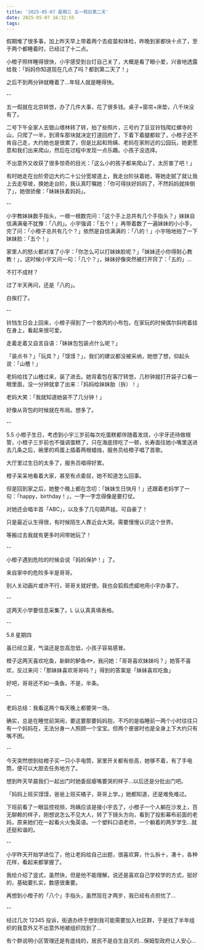 ```yaml
---
title: '2025-05-07 星期三 五一假后第二天'
date: 2025-05-07 16:32:55
tags:
---
```


假期堆了很多事，加上昨天早上带着两个去疫苗和体检，昨晚到家都快十点了，至于两个都睡着时，已经过了十二点。

小橙子照样睡得很快，小宇感受到台灯自己关了，大概是看了眼小爱，兴奋地透露给我：「妈妈你知道现在几点了吗？都到第二天了！」

之后不到两分钟就睡着了...年轻人就是睡得快。

--

五一假就在北京转悠，办了几件大事，花了很多钱。桌子+窗帘+床垫，八千块没有了。

二号下午全家人去银山塔林转了转，拍了些照片，三号约了豆豆铃铛爬红螺寺的山，只爬了一半，到滑车那块就决定打道回府了，下着下着腿都软了，小橙子还不肯自己走，大约她也是很累了，但是比起和玲姨、老妈在家附近的公园玩，她更愿意和我们出来爬山，然后在过程中发现一点乐趣。小孩子没选择。

不出意外又收获了很多惊奇的目光：「这么小的孩子都来爬山了，太厉害了吧！」

有时她走在台阶旁边大约二十公分宽坡道上，我走台阶扶着她，等她走腻了就让我上去走窄坡，换她走台阶，我认真叮嘱她：「你可得扶好妈妈了，不然妈妈就摔倒了」，她很骄傲：「妹妹扶着妈妈」。

--

小宇教妹妹数手指头，一根一根数完问：「这个手上总共有几个手指头？」妹妹自信满满毫不犹豫：「八的」。小宇强调：「五个！」再带着数了一遍妹妹的小小手，完了问：「小橙子总共有几个？」依然是自信满满的：「八的！」小宇啪地拍了一下妹妹脸：「五个！」

家里人的怒火都对准了小宇：「你怎么可以打妹妹脸呢？」「妹妹还小你得耐心教教！」，这时候小宇又问一句：「几个？」，妹妹好像突然被打开窍了：「五的」...

不打不成材？

过了半天再问，还是「八的」。

白挨打了。

--

铃铛生日会上回来，小橙子得到了一个敖丙的小布包，在家玩的时候偶尔斜挎着挂在身上，看起来很可爱。

走着走着又自言自语：「妹妹包包装点什么呢？」

「装点书？」「玩具？」「馍馍？」，我们的建议都没被采纳，她想了想，仰起头说：「山楂！」

老妈给找了山楂过来，装了进去。她背着包在客厅转悠，几秒钟就打开袋子口看一眼里面，没一分钟就拿了出来：「妈妈给妹妹胎（拆）！」

老妈大笑：「我就知道她装不了几分钟！」

好像从背包的时候就在布局。想多了。

--

5.5 小橙子生日，考虑到小宇三岁前每次吃蛋糕都伴随着发烧，小宇牙还待做根管，小橙子三岁前也不强调蛋糕了，只在海底捞吃了一顿，长寿面往她小嘴里送进去几条之后，碗里的鸡蛋上插着两根蜡烛，服务员给橙子唱了首歌。

大厅里过生日的太多了，服务员唱得好累。

橙子呆呆地看着大家，甚至有点委屈，她不知道怎么回事。

但是回到家之后，她整个晚上都在念叨：「妹妹生日快月！」还跟着老妈学了一句：「happy，birthday！」，一字一字念得像是要打仗。

对她还会唱半首「ABC」，以及多了几句葫芦娃。可自豪了！

只是最近认生得很，有时候陌生人靠近会大哭。需要慢慢认识这个世界。

等搬过去我就有更多时间带她玩了！

--

小橙子遇到危险的时候会说「妈妈保护！」了。

来自家中的危险多半是哥哥。

别人关动画片或许不行，哥哥关就好使。我也会狐假虎威地用小宇办事了。

--

这两天小学要信息采集了。L 认认真真填表格。

--

5.8 星期四

虽已经立夏，气温还是忽高忽低，小孩子容易感冒。

橙子这两天喜欢吃鱼，新鲜的鲈鱼🐟，我问她：「哥哥喜欢妹妹吗？」她答不喜欢，反过来问：「那妹妹喜欢哥哥吗？」得到的答案是「妹妹喜欢吃鱼」

好吧，哥哥还不如一条鱼，不是，半条。

--

老妈总结：我看这两个每天晚上都要哭一场。

确实，总是在睡觉前哭闹，要这要那要妈妈抱，不巧的是临睡前一两个小时往往只有一个妈妈在，无法分身一人照顾一个宝宝。但两个崽彼时也是全身上下大约只有嘴不困。

--

今天突然想到给橙子买一只小手电筒，家里开关都有些高，她够不着，有了手电筒，便可以大胆去任务地方了。

想到昨天早晨我们一起出门时她委屈瘪嘴要哭的样子...以后还是分批出门吧。

「妈妈上班买馍馍，爸爸上班买橘子，哥哥上学。」她都知道，还是难免难过。

下班前看了一眼监控视频，玲姨应该是接小宇去了，小橙子一个人躺在沙发上，百无聊赖的样子，刚想说怎么不见大人，转了下镜头方向，看到了投影幕布前面的老妈，原来她们在一起看火火兔英语。一个塑料口语老师，一个躺着的两岁学生...就还挺和谐的。

--

小宇昨天开始学进位了，他让老妈给自己出题，很喜欢算，什么拆十，凑十，各种花样，看起来都掌握了。

我给介绍了竖式，虽然快，但是他不能理解，说还是喜欢自己学校学的方式，挺好的，基础要扎实，数感很重要。

再想到小橙子的「八个」手指头，虽然现在才两岁，我已经有点担忧了...

--

经过几次 12345 投诉，街道办终于想到我可能需要加入社区群，于是找了半年组织的我意外又不出意外地被组织找到了...

有个群说明小区管理还是有底线的，居民不是自生自灭的...保姆型政府让人安心...



